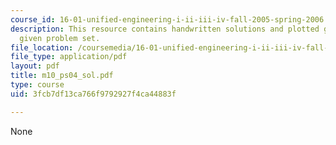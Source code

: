 ```yaml
---
course_id: 16-01-unified-engineering-i-ii-iii-iv-fall-2005-spring-2006
description: This resource contains handwritten solutions and plotted graphs to the
  given problem set.
file_location: /coursemedia/16-01-unified-engineering-i-ii-iii-iv-fall-2005-spring-2006/3fcb7df13ca766f9792927f4ca44883f_m10_ps04_sol.pdf
file_type: application/pdf
layout: pdf
title: m10_ps04_sol.pdf
type: course
uid: 3fcb7df13ca766f9792927f4ca44883f

---
```

None
